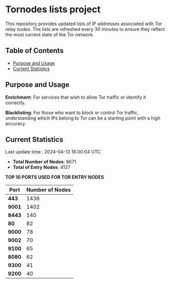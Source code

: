 # Tornodes lists project

This repository provides updated lists of IP addresses associated with Tor relay nodes. The lists are refreshed every 30 minutes to ensure they reflect the most current state of the Tor network.

## Table of Contents

- [Purpose and Usage](#purpose-and-usage)
- [Current Statistics](#current-statistics)


## Purpose and Usage

**Enrichment**: For services that wish to allow Tor traffic or identify it correctly.

**Blacklisting**: For those who want to block or control Tor traffic, understanding which IPs belong to Tor can be a starting point with a high accuracy.

## Current Statistics

Last update time : 2024-04-13 18:00:04 UTC

- **Total Number of Nodes**: 8671
- **Total of Entry Nodes**: 4137

**TOP 10 PORTS USED FOR TOR ENTRY NODES**

| **Port** | **Number of Nodes** |
|------|-----------------|
| **443**   | 1436  |
| **9001**   | 1402  |
| **8443**   | 140  |
| **80**   | 82  |
| **9000**   | 78  |
| **9002**   | 70  |
| **9100**   | 65  |
| **8080**   | 62  |
| **9300**   | 41  |
| **9200**   | 40  |

